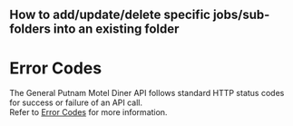 ## How to add/update/delete specific jobs/sub-folders into an existing folder

# Error Codes

The General Putnam Motel Diner API follows standard HTTP status codes for success or failure of an API call.  
Refer to [Error Codes](https://github.com/avichazen/api-doc-example-obw/blob/main/Error%20Codes.md) for more information.
